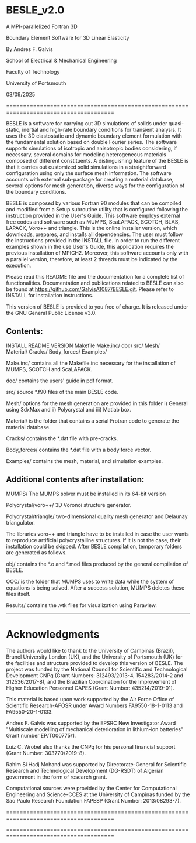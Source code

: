 # BESLE_v2.0

A MPI-parallelized Fortran 3D

Boundary Element Software for 3D Linear Elasticity

By Andres F. Galvis 

School of Electrical & Mechanical Engineering

Faculty of Technology

University of Portsmouth

03/09/2025

======================================================================================

BESLE is a software for carrying out 3D simulations of solids under 
quasi-static, inertial and high-rate boundary conditions for transient 
analysis. It uses the 3D elastostatic and dynamic boundary element formulation
with the fundamental solution based on double Fourier series. The software 
supports simulations of isotropic and anisotropic bodies considering, if 
necessary, several domains for modeling heterogeneous materials composed of 
different constituents. A distinguishing feature of the BESLE is that it 
carries out customized solid simulations in a straightforward configuration 
using only the surface mesh information. The software accounts with external 
sub-package for creating a material database, several options for mesh generation, 
diverse ways for the configuration of the boundary conditions. 

BESLE is composed by various Fortran 90 modules that can be compiled and 
modified from a Setup subroutine utility that is configured following the 
instruction provided in the User's Guide. This software employs external free
codes and software such as MUMPS, ScaLAPACK, SCOTCH, BLAS, LAPACK, Voro++ and 
triangle. This is the online installer version, which downloads, prepares, and 
installs all dependencies. The user must follow the instructions provided in the INSTALL file. 
In order to run the different examples shown in the use User's Guide, this application
requires the previous installation of MPICH2. Moreover, this software accounts only
with a parallel version, therefore, at least 2 threads must be indicated by the execution. 

Please read this README file and the documentation for a complete list of 
functionalities. Documentation and publications related to BESLE can also 
be found at https://github.com/GalvisA1087/BESLE.git. Please refer to INSTALL 
for installation instructions.

  This version of BESLE is provided to you free of charge. It is
  released under the GNU General Public License v3.0.


Contents:
-----------------------------------------------------------------------------------

INSTALL     README     VERSION		Makefile
Make.inc/   doc/       src/			Mesh/    
Material/   Cracks/    Body_forces/ Examples/    

Make.inc/   contains all the Makefile.inc necessary for the installation of MUMPS, 
	        SCOTCH and ScaLAPACK.

doc/        contains the users' guide in pdf format.

src/        source *.f90 files of the main BESLE code.

Mesh/	    options for the mesh generation are provided in this folder
	  	    i) General using 3dxMax and ii) Polycrystal and iii) Matlab box.

Material/   is the folder that contains a serial Frotran code to generate the 
	  		material database.

Cracks/		contains the *.dat file with pre-cracks.

Body_forces/ contains the *.dat file with a body force vector.

Examples/	 contains the mesh, material, and simulation examples.


Additional contents after installation:
-----------------------------------------------------------------------------------

MUMPS/		The MUMPS solver must be installed in its 64-bit version	

Polycrystal/voro++/ 	3D Voronoi structure generator.

Polycrystal/triangle/	two-dimensional quality mesh generator and Delaunay triangulator.


The libraries voro++ and triangle have to be installed in case the user wants to
reproduce artificial polycrystalline structures. If it is not the case, their 
installation could be skipped. After BESLE compilation, temporary folders are generated 
as follows.

obj/ 	contains the *.o and *.mod files produced by the general compilation of BESLE.

OOC/	is the folder that MUMPS uses to write data while the system of equations is 
		being solved. After a success solution, MUMPS deletes these files itself.

Results/	contains the .vtk files for visualization using Paraview.

-----------------------------------------------------------------------------------

Acknowledgments
===============
The authors would like to thank to the University of Campinas (Brazil), Brunel University London (UK), 
and the University of Portsmouth (UK) for the facilities and structure provided to develop this version 
of BESLE. The project was funded by the National Council for Scientific and Technological Development 
CNPq (Grant Numbers: 312493/2013-4, 154283/2014-2 and 312536/2017-8), and the Brazilian Coordination for 
the Improvement of Higher Education Personnel CAPES (Grant Number: 435214/2019-01). 

This material is based upon work supported by the Air Force Office of Scientific 
Research-AFOSR under Award Numbers FA9550-18-1-0113 and FA9550-20-1-0133.

Andres F. Galvis was supported by the EPSRC New Investigator Award "Multiscale modelling of mechanical 
deterioration in lithium-ion batteries" Grant number EP/T000775/1.

Luiz C. Wrobel also thanks the CNPq for his personal financial support (Grant Number: 303770/2019-8).

Rahim Si Hadj Mohand was supported by Directorate-General for Scientific Research and Technological 
Development (DG-RSDT) of Algerian government in the form of research grant. 

Computational sources were provided by the Center for Computational Engineering and Science-CCES 
at the University of Campinas funded by the Sao Paulo Research Foundation FAPESP (Grant Number: 2013/08293-7).

======================================================================================

======================================================================================
